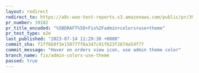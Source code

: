 ```yaml
---
layout: redirect
redirect_to: https://a8c-woo-test-reports.s3.amazonaws.com/public/pr/39182/e2e/index.html
pr_number: 39182
pr_title_encoded: "%5BDRAFT%5D+Fix%2Fadmin+colors+use+theme"
pr_test_type: e2e
last_published: "2023-07-14 11:29:30 +0000"
commit_sha: f1ff6b0f3e150777f8a347c91f623f2874a54f77
commit_message: "Hover on orders view icon, use admin theme color"
branch_name: fix/admin-colors-use-theme
passed: true
---
```

